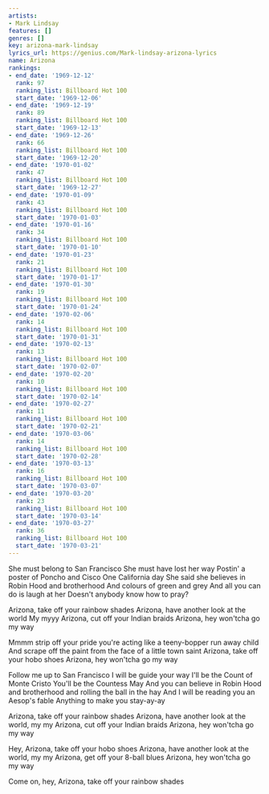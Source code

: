 ```yaml
---
artists:
- Mark Lindsay
features: []
genres: []
key: arizona-mark-lindsay
lyrics_url: https://genius.com/Mark-lindsay-arizona-lyrics
name: Arizona
rankings:
- end_date: '1969-12-12'
  rank: 97
  ranking_list: Billboard Hot 100
  start_date: '1969-12-06'
- end_date: '1969-12-19'
  rank: 89
  ranking_list: Billboard Hot 100
  start_date: '1969-12-13'
- end_date: '1969-12-26'
  rank: 66
  ranking_list: Billboard Hot 100
  start_date: '1969-12-20'
- end_date: '1970-01-02'
  rank: 47
  ranking_list: Billboard Hot 100
  start_date: '1969-12-27'
- end_date: '1970-01-09'
  rank: 43
  ranking_list: Billboard Hot 100
  start_date: '1970-01-03'
- end_date: '1970-01-16'
  rank: 34
  ranking_list: Billboard Hot 100
  start_date: '1970-01-10'
- end_date: '1970-01-23'
  rank: 21
  ranking_list: Billboard Hot 100
  start_date: '1970-01-17'
- end_date: '1970-01-30'
  rank: 19
  ranking_list: Billboard Hot 100
  start_date: '1970-01-24'
- end_date: '1970-02-06'
  rank: 14
  ranking_list: Billboard Hot 100
  start_date: '1970-01-31'
- end_date: '1970-02-13'
  rank: 13
  ranking_list: Billboard Hot 100
  start_date: '1970-02-07'
- end_date: '1970-02-20'
  rank: 10
  ranking_list: Billboard Hot 100
  start_date: '1970-02-14'
- end_date: '1970-02-27'
  rank: 11
  ranking_list: Billboard Hot 100
  start_date: '1970-02-21'
- end_date: '1970-03-06'
  rank: 14
  ranking_list: Billboard Hot 100
  start_date: '1970-02-28'
- end_date: '1970-03-13'
  rank: 16
  ranking_list: Billboard Hot 100
  start_date: '1970-03-07'
- end_date: '1970-03-20'
  rank: 23
  ranking_list: Billboard Hot 100
  start_date: '1970-03-14'
- end_date: '1970-03-27'
  rank: 36
  ranking_list: Billboard Hot 100
  start_date: '1970-03-21'
---
```

She must belong to San Francisco
She must have lost her way
Postin' a poster of Poncho and Cisco
One California day
She said she believes in Robin Hood and brotherhood
And colours of green and grey
And all you can do is laugh at her
Doesn't anybody know how to pray?

Arizona, take off your rainbow shades
Arizona, have another look at the world
My myyy
Arizona, cut off your Indian braids
Arizona, hey won'tcha go my way

Mmmm strip off your pride you're acting like a teeny-bopper run away child
And scrape off the paint from the face of a little town saint
Arizona, take off your hobo shoes
Arizona, hey won'tcha go my way

Follow me up to San Francisco
I will be guide your way
I'll be the Count of Monte Cristo
You'll be the Countess May
And you can believe in Robin Hood and brotherhood and rolling the ball in the hay
And I will be reading you an Aesop's fable
Anything to make you stay-ay-ay

Arizona, take off your rainbow shades
Arizona, have another look at the world, my my
Arizona, cut off your Indian braids
Arizona, hey won'tcha go my way

Hey, Arizona, take off your hobo shoes
Arizona, have another look at the world, my my
Arizona, get off your 8-ball blues
Arizona, hey won'tcha go my way

Come on, hey, Arizona, take off your rainbow shades
